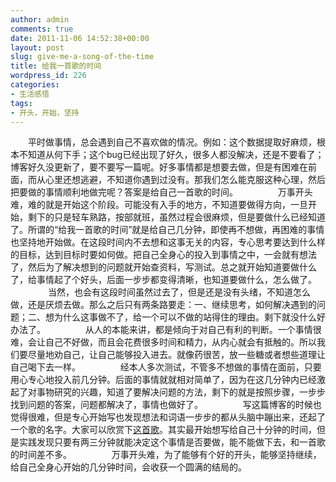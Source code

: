 ```yaml
---
author: admin
comments: true
date: 2011-11-06 14:52:38+00:00
layout: post
slug: give-me-a-song-of-the-time
title: 给我一首歌的时间
wordpress_id: 226
categories:
- 生活感悟
tags:
- 开头，开始，坚持
---
```


　　平时做事情，总会遇到自己不喜欢做的情况。例如：这个数据提取好麻烦，根本不知道从何下手；这个bug已经出现了好久，很多人都没解决，还是不要看了；博客好久没更新了，要不要写一篇呢。好多事情都是想要去做，但是有困难在前面，而从心里还想逃避，不知道你遇到过没有。那我们怎么能克服这种心理，然后把要做的事情顺利地做完呢？答案是给自己一首歌的时间。
　　
　　万事开头难，难的就是开始这个阶段。可能没有入手的地方，不知道要做得方向，一旦开始，剩下的只是轻车熟路，按部就班，虽然过程会很麻烦，但是要做什么已经知道了。所谓的“给我一首歌的时间”就是给自己几分钟，即使再不想做，再困难的事情也坚持地开始做。在这段时间内不去想和这事无关的内容，专心思考要达到什么样的目标，达到目标时要如何做。把自己全身心的投入到事情之中，一会就有想法了，然后为了解决想到的问题就开始查资料，写测试。总之就开始知道要做什么了，给事情起了个好头，后面一步步都变得清晰，也知道要做什么，怎么做了。
　　
　　当然，也会有这段时间虽然过去了，但是还是没有头绪，不知道怎么做，还是厌烦去做。那么之后只有两条路要走：一、继续思考，如何解决遇到的问题；二、想为什么这事做不了，给一个可以不做的站得住的理由。剩下就没什么好办法了。
　　<!-- more -->
　　从人的本能来讲，都是倾向于对自己有利的判断。一个事情很难，会让自己不好做，而且会花费很多时间和精力，从内心就会有抵触的。所以我们要尽量地劝自己，让自己能够投入进去。就像药很苦，放一些糖或者想些道理让自己喝下去一样。
　　
　　经本人多次测试，不管多不想做的事情在面前，只要用心专心地投入前几分钟。后面的事情就就相对简单了，因为在这几分钟内已经激起了对事物研究的兴趣，知道了要解决问题的方法，剩下的就是按照步骤，一步步找到问题的答案，问题都解决了，事情也做好了。
　　
　　写这篇博客的时候也觉得很难，但是专心开始写也发现想法和词语一步步的都从头脑中蹦出来，还起了一个歌的名字。大家可以欣赏下[这首歌](http://v.qq.com/video/play.html?vid=Z0090JRb38w)。其实最开始想写给自己十分钟的时间，但是实践发现只要有两三分钟就能决定这个事情是否要做，能不能做下去，和一首歌的时间差不多。
　　
　　万事开头难，为了能够有个好的开头，能够坚持继续，给自己全身心开始的几分钟时间，会收获一个圆满的结局的。
